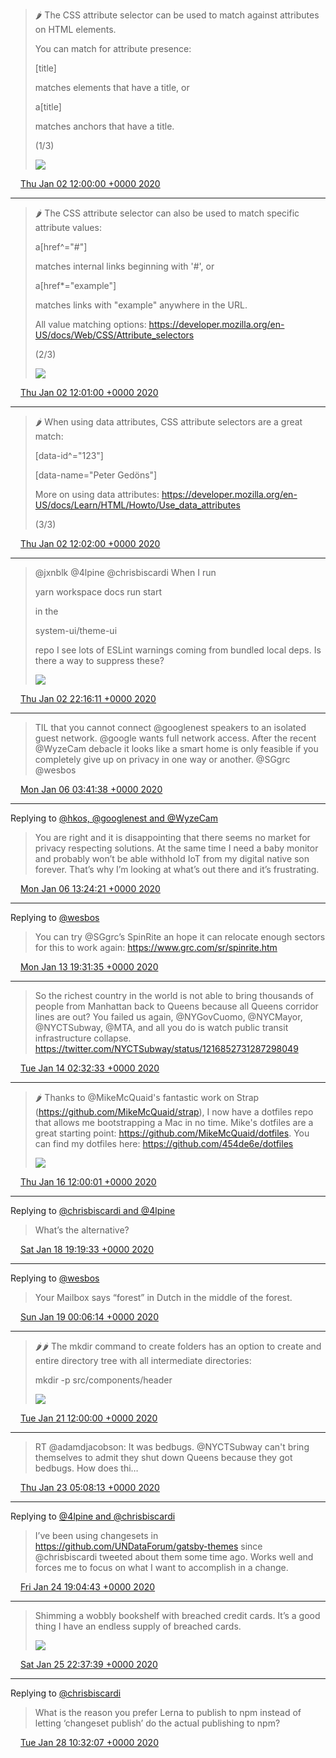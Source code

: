 > 🌶 The CSS attribute selector can be used to match against attributes on HTML elements.
> 
> You can match for attribute presence:
> 
> [title]
> 
> matches elements that have a title, or
> 
> a[title]
> 
> matches anchors that have a title.
> 
> (1/3) 
> 
> ![](media/1212705094770274306-EMcSDnAWkAAw6yD.jpg)

<img src="media/tweet.ico" width="12" /> [Thu Jan 02 12:00:00 +0000 2020](https://twitter.com/maiertech/status/1212705094770274306)

----

> 🌶 The CSS attribute selector can also be used to match specific attribute values:
> 
> a[href^="#"]
> 
> matches internal links beginning with '#', or
> 
> a[href*="example"]
> 
> matches links with "example" anywhere in the URL.
> 
> All value matching options: https://developer.mozilla.org/en-US/docs/Web/CSS/Attribute_selectors
> 
> (2/3) 
> 
> ![](media/1212705346583777286-EMcSpZjW4AAynMV.jpg)

<img src="media/tweet.ico" width="12" /> [Thu Jan 02 12:01:00 +0000 2020](https://twitter.com/maiertech/status/1212705346583777286)

----

> 🌶 When using data attributes, CSS attribute selectors are a great match:
> 
> [data-id^="123"]
> 
> [data-name="Peter Gedöns"]
> 
> More on using data attributes: https://developer.mozilla.org/en-US/docs/Learn/HTML/Howto/Use_data_attributes
> 
> (3/3)

<img src="media/tweet.ico" width="12" /> [Thu Jan 02 12:02:00 +0000 2020](https://twitter.com/maiertech/status/1212705598401179648)

----

> @jxnblk @4lpine @chrisbiscardi  When I run
> 
> yarn workspace docs run start
> 
> in the
> 
> system-ui/theme-ui
> 
> repo I see lots of ESLint warnings coming from bundled local deps. Is there a way to suppress these? 
> 
> ![](media/1212860165046845441-ENTx4ofWsAEcple.jpg)

<img src="media/tweet.ico" width="12" /> [Thu Jan 02 22:16:11 +0000 2020](https://twitter.com/maiertech/status/1212860165046845441)

----

> TIL that you cannot connect @googlenest speakers to an isolated guest network. @google wants full network access. After the recent @WyzeCam debacle it looks like a smart home is only feasible if you completely give up on privacy in one way or another. @SGgrc @wesbos

<img src="media/tweet.ico" width="12" /> [Mon Jan 06 03:41:38 +0000 2020](https://twitter.com/maiertech/status/1214029230067068928)

----

Replying to [@hkos, @googlenest and @WyzeCam](https://twitter.com/hkos/status/1214171231009878016)

> You are right and it is disappointing that there seems no market for privacy respecting solutions. At the same time I need a baby monitor and probably won’t be able withhold IoT from my digital native son forever. That’s why I’m looking at what’s out there and it’s frustrating.

<img src="media/tweet.ico" width="12" /> [Mon Jan 06 13:24:21 +0000 2020](https://twitter.com/maiertech/status/1214175874293125121)

----

Replying to [@wesbos](https://twitter.com/wesbos/status/1216775716924284930)

> You can try @SGgrc’s SpinRite an hope it can relocate enough sectors for this to work again: https://www.grc.com/sr/spinrite.htm

<img src="media/tweet.ico" width="12" /> [Mon Jan 13 19:31:35 +0000 2020](https://twitter.com/maiertech/status/1216805005249974273)

----

> So the richest country in the world is not able to bring thousands of people from Manhattan back to Queens because all Queens corridor lines are out? You failed us again, @NYGovCuomo, @NYCMayor, @NYCTSubway, @MTA, and all you do is watch public transit infrastructure collapse. https://twitter.com/NYCTSubway/status/1216852731287298049

<img src="media/tweet.ico" width="12" /> [Tue Jan 14 02:32:33 +0000 2020](https://twitter.com/maiertech/status/1216910946029002752)

----

> 🌶 Thanks to @MikeMcQuaid's fantastic work on Strap (https://github.com/MikeMcQuaid/strap), I now have a dotfiles repo that allows me bootstrapping a Mac in no time. Mike's dotfiles are a great starting point: https://github.com/MikeMcQuaid/dotfiles. You can find my dotfiles here: https://github.com/454de6e/dotfiles 
> 
> ![](media/1217778528688603141-EOQV_z-XsAIZ-OL.jpg)

<img src="media/tweet.ico" width="12" /> [Thu Jan 16 12:00:01 +0000 2020](https://twitter.com/maiertech/status/1217778528688603141)

----

Replying to [@chrisbiscardi and @4lpine](https://twitter.com/chrisbiscardi/status/1218593451266064384)

> What’s the alternative?

<img src="media/tweet.ico" width="12" /> [Sat Jan 18 19:19:33 +0000 2020](https://twitter.com/maiertech/status/1218613918479851520)

----

Replying to [@wesbos](https://twitter.com/wesbos/status/1218583288861929473)

> Your Mailbox says “forest” in Dutch in the middle of the forest.

<img src="media/tweet.ico" width="12" /> [Sun Jan 19 00:06:14 +0000 2020](https://twitter.com/maiertech/status/1218686063801241602)

----

> 🌶🌶 The mkdir command to create folders has an option to create and entire directory tree with all intermediate directories:
> 
> mkdir -p src/components/header 
> 
> ![](media/1219590466036879360-EOQXJUEXsAAgO1q.jpg)

<img src="media/tweet.ico" width="12" /> [Tue Jan 21 12:00:00 +0000 2020](https://twitter.com/maiertech/status/1219590466036879360)

----

> RT @adamdjacobson: It was bedbugs. @NYCTSubway can't bring themselves to admit they shut down Queens because they got bedbugs. How does thi…

<img src="media/tweet.ico" width="12" /> [Thu Jan 23 05:08:13 +0000 2020](https://twitter.com/maiertech/status/1220211610830221312)

----

Replying to [@4lpine and @chrisbiscardi](https://twitter.com/4lpine/status/1220781745299050496)

> I’ve been using changesets in https://github.com/UNDataForum/gatsby-themes since @chrisbiscardi tweeted about them some time ago. Works well and forces me to focus on what I want to accomplish in a change.

<img src="media/tweet.ico" width="12" /> [Fri Jan 24 19:04:43 +0000 2020](https://twitter.com/maiertech/status/1220784514500300800)

----

> Shimming a wobbly bookshelf with breached credit cards. It’s a good thing I have an endless supply of breached cards. 
> 
> ![](media/1221200484641492998-EPKTXd0WoAM4hY0.jpg)

<img src="media/tweet.ico" width="12" /> [Sat Jan 25 22:37:39 +0000 2020](https://twitter.com/maiertech/status/1221200484641492998)

----

Replying to [@chrisbiscardi](https://twitter.com/chrisbiscardi/status/1221172148930146304)

> What is the reason you prefer Lerna to publish to npm instead of letting ‘changeset publish’ do the actual publishing to npm?

<img src="media/tweet.ico" width="12" /> [Tue Jan 28 10:32:07 +0000 2020](https://twitter.com/maiertech/status/1222105065705689088)